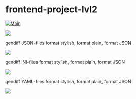 # frontend-project-lvl2

[![Main](https://github.com/maletinchess/frontend-project-lvl2/workflows/Main/badge.svg)](https://github.com/maletinchess/frontend-project-lvl2/actions)

<a href="https://codeclimate.com/github/maletinchess/frontend-project-lvl2/test_coverage"><img src="https://api.codeclimate.com/v1/badges/4be429dd3cf9c1ea810c/test_coverage" /></a>

gendiff JSON-files format stylish, format plain, format JSON

<a href="https://asciinema.org/a/nAlG7SfzEB72nFcgtJ6kqVljz?speed=2&autoplay=1" target="_blank"><img src="https://asciinema.org/a/nAlG7SfzEB72nFcgtJ6kqVljz.svg" /></a>

gendiff INI-files format stylish, format plain, format JSON

<a href="https://asciinema.org/a/yr50kK9f7H9WIk5VE8oAOohsw?speed=2&autoplay=1" target="_blank"><img src="https://asciinema.org/a/yr50kK9f7H9WIk5VE8oAOohsw.svg" /></a>

gendiff YAML-files format stylish, format plain, format JSON

<a href="https://asciinema.org/a/wG611Od6bXiTcsge5eOQiXnl3?speed=2&autoplay=1" target="_blank"><img src="https://asciinema.org/a/wG611Od6bXiTcsge5eOQiXnl3.svg" /></a>
